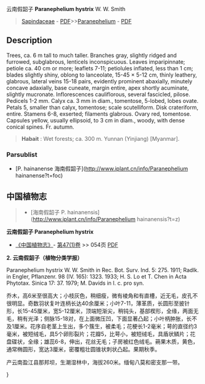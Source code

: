 云南假韶子 **Paranephelium hystrix** W. W. Smith

> [Sapindaceae](http://www.iplant.cn/info/Sapindaceae?t=foc) - [PDF](http://www.iplant.cn/foc/pdf/Sapindaceae.pdf)>>[Paranephelium](http://www.iplant.cn/info/Paranephelium?t=foc) - [PDF](http://www.iplant.cn/foc/pdf/Paranephelium.pdf)

## Description

Trees, ca. 6 m tall to much taller. Branches gray, slightly ridged and furrowed, subglabrous, lenticels inconspicuous. Leaves imparipinnate; petiole ca. 40 cm or more; leaflets 7-11; petiolules inflated, less than 1 cm; blades slightly shiny, oblong to lanceolate, 15-45 × 5-12 cm, thinly leathery, glabrous, lateral veins 15-18 pairs, evidently prominent abaxially, minutely concave adaxially, base cuneate, margin entire, apex shortly acuminate, slightly mucronate. Inflorescences cauliflorous, several fascicled, pilose. Pedicels 1-2 mm. Calyx ca. 3 mm in diam., tomentose, 5-lobed, lobes ovate. Petals 5, smaller than calyx, tomentose; scale scutelliform. Disk crateriform, entire. Stamens 6-8, exserted; filaments glabrous. Ovary red, tomentose. Capsules yellow, usually ellipsoid, to 3 cm in diam., woody, with dense conical spines. Fr. autumn.

> **Habait** : 
> Wet forests; ca. 300 m. Yunnan (Yinjiang) [Myanmar].

### Parsublist

* [P.  hainanense  海南假韶子](http://www.iplant.cn/info/Paranephelium hainanense?t=foc)

## 中国植物志

> * [海南假韶子  P.  hainanensis](http://www.iplant.cn/info/Paranephelium hainanensis?t=z)

**云南假韶子 Paranephelium hystrix**

* [《中国植物志》](http://www.iplant.cn/frps)- [第47(1)卷](http://www.iplant.cn/frps/vol/47(1)) >> 054页 [PDF](http://www.iplant.cn/frps/pdf/47(1)/054.PDF)

**2. 云南假韶子（植物分类学报）**

Paranephelium hystrix W. W. Smith in Rec. Bot. Surv. Ind. 5: 275. 1911; Radlk. in Engler, Pflanzenr. 98 (IV. 165): 1323. 1933; H. S. Lo et T. Chen in Acta Phytotax. Sinica 17: 37. 1979; M. Davids in l. c. pro syn.

乔木，高6米至很高大；小枝灰色，稍细瘦，微有棱角和有直槽，近无毛，皮孔不很明显。奇数羽状复叶连柄长达40余厘米；小叶7-11，薄革质，长圆形至披针形，长15-45厘米，宽5-12厘米，顶端短渐尖，稍钝头，基部楔形，全缘，两面无毛，稍有光泽；侧脉15-18对，在上面微压凹，下面显著凸起；小叶柄肿胀，长不及1厘米。花序自老茎上生出，多个簇生，被柔毛；花梗长1-2毫米；萼的直径约3毫米，被短绒毛，具5个卵形裂片；花瓣5，比萼小，被短绒毛，具盾状鳞片；花盘碟状，全缘；雄蕊6-8，伸出，花丝无毛；子房被红色绒毛。蒴果木质，黄色，通常椭圆形，宽达3厘米，密覆粗壮圆锥状刺状凸起。果期秋季。

产云南盈江县那邦坝，生潮湿林中，海拔260米。缅甸八莫和密支那一带。

}